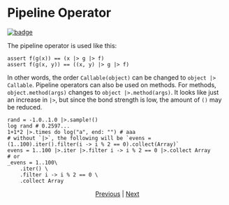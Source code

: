 # Pipeline Operator

[![badge](https://img.shields.io/endpoint.svg?url=https%3A%2F%2Fgezf7g7pd5.execute-api.ap-northeast-1.amazonaws.com%2Fdefault%2Fsource_up_to_date%3Fowner%3Derg-lang%26repos%3Derg%26ref%3Dmain%26path%3Ddoc/EN/syntax/31_pipeline.md%26commit_hash%3Da84ab773d007af040d8ad1854bbeb38d136d9c46)
](https://gezf7g7pd5.execute-api.ap-northeast-1.amazonaws.com/default/source_up_to_date?owner=erg-lang&repos=erg&ref=main&path=doc/EN/syntax/31_pipeline.md&commit_hash=a84ab773d007af040d8ad1854bbeb38d136d9c46)

The pipeline operator is used like this:

``` erg
assert f(g(x)) == (x |> g |> f)
assert f(g(x, y)) == ((x, y) |> g |> f)
```

In other words, the order `Callable(object)` can be changed to `object |> Callable`.
Pipeline operators can also be used on methods. For methods, `object.method(args)` changes to `object |>.method(args)`.
It looks like just an increase in `|>`, but since the bond strength is low, the amount of `()` may be reduced.

``` erg
rand = -1.0..1.0 |>.sample!()
log rand # 0.2597...
1+1*2 |>.times do log("a", end: "") # aaa
# without `|>`, the following will be `evens = (1..100).iter().filter(i -> i % 2 == 0).collect(Array)`
evens = 1..100 |>.iter |>.filter i -> i % 2 == 0 |>.collect Array
# or
_evens = 1..100\
    .iter() \
    .filter i -> i % 2 == 0 \
    .collect Array
```

<p align='center'>
    <a href='./30_error_handling.md'>Previous</a> | <a href='./32_integration_with_Python.md'>Next</a>
</p>
